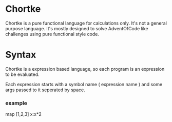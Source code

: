 # Chortke
Chortke is a pure functional language for calculations only.
It's not a general purpose language.
It's mostly designed to solve AdventOfCode like challenges using pure functional style code.

# Syntax
Chortke is a expression based language, so each program is an expression to be evaluated.

Each expression starts with a symbol name ( expression name ) and some args passed to it seperated by space.
### example
map [1,2,3] x:x*2
